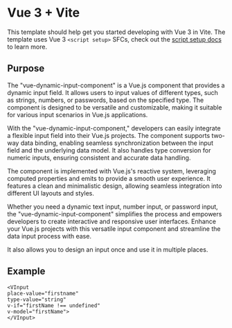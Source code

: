 # Vue 3 + Vite

This template should help get you started developing with Vue 3 in Vite. The template uses Vue 3 `<script setup>` SFCs, check out the [script setup docs](https://v3.vuejs.org/api/sfc-script-setup.html#sfc-script-setup) to learn more.

## Purpose

The "vue-dynamic-input-component" is a Vue.js component that provides a dynamic input field. It allows users to input values of different types, such as strings, numbers, or passwords, based on the specified type. The component is designed to be versatile and customizable, making it suitable for various input scenarios in Vue.js applications.

With the "vue-dynamic-input-component," developers can easily integrate a flexible input field into their Vue.js projects. The component supports two-way data binding, enabling seamless synchronization between the input field and the underlying data model. It also handles type conversion for numeric inputs, ensuring consistent and accurate data handling.

The component is implemented with Vue.js's reactive system, leveraging computed properties and emits to provide a smooth user experience. It features a clean and minimalistic design, allowing seamless integration into different UI layouts and styles.

Whether you need a dynamic text input, number input, or password input, the "vue-dynamic-input-component" simplifies the process and empowers developers to create interactive and responsive user interfaces. Enhance your Vue.js projects with this versatile input component and streamline the data input process with ease.

It also allows you to design an input once and use it in multiple places.

## Example
``` 
<VInput 
place-value="firstname" 
type-value="string" 
v-if="firstName !== undefined" 
v-model="firstName">
</VInput> 
```